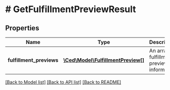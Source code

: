 # # GetFulfillmentPreviewResult

## Properties

Name | Type | Description | Notes
------------ | ------------- | ------------- | -------------
**fulfillment_previews** | [**\Ced\Model\FulfillmentPreview[]**](FulfillmentPreview.md) | An array of fulfillment preview information. | [optional]

[[Back to Model list]](../../README.md#models) [[Back to API list]](../../README.md#endpoints) [[Back to README]](../../README.md)
